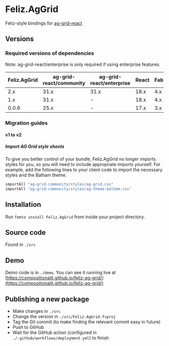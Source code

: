 # Feliz.AgGrid

Feliz-style bindings for [ag-grid-react](https://www.npmjs.com/package/ag-grid-react)

## Versions

### Required versions of dependencies

Note: ag-grid-react/enterprise is only required if using enterprise features.

| Feliz.AgGrid | ag-grid-react/community | ag-grid-react/enterprise | React | Fable | Feliz |
|--------------|-------------------------|--------------------------|-------|-------|-------|
| 2.x          | 31.x                    | 31.x                     | 18.x  | 4.x   | 2.x   |
| 1.x          | 31.x                    | -                        | 18.x  | 4.x   | 2.x   |
| 0.0.6        | 25.x                    | -                        | 17.x  | 3.x   | 1.x   |

### Migration guides

#### v1 to v2

##### Import AG Grid style sheets

To give you better control of your bundle, Feliz.AgGrid no longer imports styles for you, so you will need to include
appropriate imports yourself. For example, add the following lines to your client code to import the necessary styles
and the Balham theme.

```fsharp
importAll "ag-grid-community/styles/ag-grid.css"
importAll "ag-grid-community/styles/ag-theme-balham.css"
```

## Installation

Run `femto install Feliz.AgGrid` from inside your project directory.

## Source code

Found in `./src`

## Demo

Demo code is in `./demo`. You can see it running live
at [https://compositionalit.github.io/feliz-ag-grid/](https://compositionalit.github.io/feliz-ag-grid/)

## Publishing a new package

- Make changes in `./src`
- Change the version in `./src/Feliz.AgGrid.fsproj`
- Tag the Git commit (to make finding the relevant commit easy in future)
- Push to GitHub
- Wait for the GitHub action (configured in `./.github/workflows/deployment.yml`) to finish
